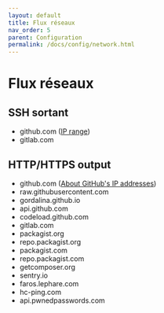 ```yaml
---
layout: default
title: Flux réseaux
nav_order: 5
parent: Configuration
permalink: /docs/config/network.html
---
```


# Flux réseaux

## SSH sortant

- github.com ([IP range](https://help.github.com/articles/what-ip-addresses-does-github-use-that-i-should-whitelist))
- gitlab.com

## HTTP/HTTPS output

- github.com ([About GitHub's IP addresses](https://help.github.com/en/articles/about-githubs-ip-addresses))
- raw.githubusercontent.com
- gordalina.github.io
- api.github.com
- codeload.github.com
- gitlab.com
- packagist.org
- repo.packagist.org
- packagist.com
- repo.packagist.com
- getcomposer.org
- sentry.io
- faros.lephare.com
- hc-ping.com
- api.pwnedpasswords.com
